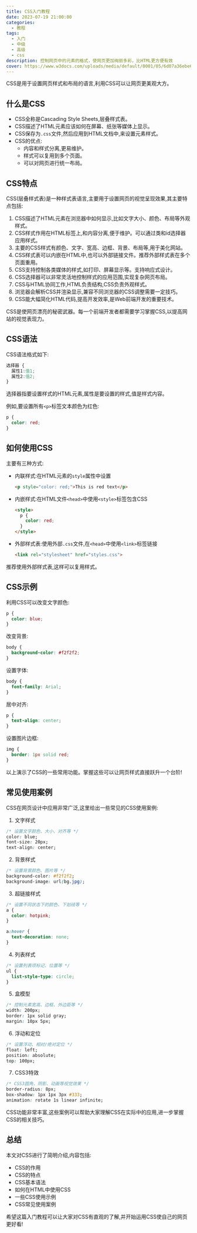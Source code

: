 ```yaml
---
title: CSS入门教程
date: 2023-07-19 21:00:00
categories:
  - 教程
tags:
  - 入门
  - 中级
  - 高级
  - css
description: 控制网页中的元素的格式，使网页更加绚丽多彩，比HTML更方便有效
cover: https://www.w3docs.com/uploads/media/default/0001/05/6d07a36ebe6d55273b39440f2391f1d7e6d4092a.png
---
```


CSS是用于设置网页样式和布局的语言,利用CSS可以让网页更美观大方。

## 什么是CSS

- CSS全称是Cascading Style Sheets,层叠样式表。
- CSS描述了HTML元素应该如何在屏幕、纸张等媒体上显示。
- CSS保存为`.css`文件,然后应用到HTML文档中,来设置元素样式。
- CSS的优点:
  - 内容和样式分离,更易维护。
  - 样式可以复用到多个页面。
  - 可以对网页进行统一布局。

## CSS特点

CSS(层叠样式表)是一种样式表语言,主要用于设置网页的视觉呈现效果,其主要特点包括:

1. CSS描述了HTML元素在浏览器中如何显示,比如文字大小、颜色、布局等外观样式。
2. CSS样式作用在HTML标签上,和内容分离,便于维护。可以通过类和id选择器应用样式。
3. 主要的CSS样式有颜色、文字、宽高、边框、背景、布局等,用于美化网站。
4. CSS样式表可以内嵌在HTML中,也可以外部链接文件。推荐外部样式表在多个页面重用。
5. CSS支持控制各类媒体的样式,如打印、屏幕显示等。支持响应式设计。
6. CSS选择器可以非常灵活地控制样式的应用范围,实现复杂网页布局。
7. CSS与HTML协同工作,HTML负责结构,CSS负责外观样式。
8. 浏览器会解析CSS并渲染显示,兼容不同浏览器的CSS调整需要一定技巧。
9. CSS能大幅简化HTML代码,提高开发效率,是Web前端开发的重要技术。

CSS是使网页漂亮的秘密武器。每一个前端开发者都需要学习掌握CSS,以提高网站的视觉表现力。

## CSS语法

CSS语法格式如下:

```css
选择器 {
  属性1:值1;
  属性2:值2;
}
```

选择器指要设置样式的HTML元素,属性是要设置的样式,值是样式内容。

例如,要设置所有`<p>`标签文本颜色为红色:

```css
p {
  color: red; 
}
```

## 如何使用CSS 

主要有三种方式:

- 内联样式:在HTML元素的`style`属性中设置
  ```html
  <p style="color: red;">This is red text</p>
  ```
- 内嵌样式:在HTML文件`<head>`中使用`<style>`标签包含CSS
  ```html
  <style>
    p {
      color: red;
    } 
  </style>
  ```
- 外部样式表:使用外部`.css`文件,在`<head>`中使用`<link>`标签链接
  ```html
  <link rel="stylesheet" href="styles.css">
  ```

推荐使用外部样式表,这样可以复用样式。

## CSS示例

利用CSS可以改变文字颜色:

```css
p {
  color: blue;
} 
```

改变背景:

```css
body {
  background-color: #f2f2f2;
}
```

设置字体:

```css
body {
  font-family: Arial;
}
```

居中对齐:

```css
p {
  text-align: center;  
}
```

设置图片边框:

```css
img {
  border: 1px solid red;
}
```

以上演示了CSS的一些常用功能。掌握这些可以让网页样式直接跃升一个台阶!

## 常见使用案例

CSS在网页设计中应用非常广泛,这里给出一些常见的CSS使用案例:

1. 文字样式

```css
/* 设置文字颜色、大小、对齐等 */
color: blue;
font-size: 20px;
text-align: center;
```

2. 背景样式

```css 
/* 设置背景颜色、图片等 */
background-color: #f2f2f2;
background-image: url(bg.jpg);
```

3. 超链接样式 

```css
/* 设置不同状态下的颜色、下划线等 */  
a {
  color: hotpink;
}

a:hover {
  text-decoration: none;
}
```

4. 列表样式

```css
/* 设置列表项标记、位置等 */
ul {
  list-style-type: circle;
}
``` 

5. 盒模型

```css
/* 控制元素宽高、边框、外边距等 */
width: 200px;
border: 1px solid gray;
margin: 10px 5px;
```

6. 浮动和定位

```css
/* 设置浮动、相对/绝对定位 */ 
float: left;
position: absolute;
top: 100px;
```

7. CSS3特效

```css
/* CSS3圆角、阴影、动画等视觉效果 */
border-radius: 8px;
box-shadow: 1px 1px 3px #333;
animation: rotate 1s linear infinite;
```

CSS功能非常丰富,这些案例可以帮助大家理解CSS在实际中的应用,进一步掌握CSS的相关技巧。

## 总结

本文对CSS进行了简明介绍,内容包括:

- CSS的作用
- CSS的特点
- CSS基本语法
- 如何在HTML中使用CSS
- 一些CSS使用示例
- CSS常见使用案例

希望这篇入门教程可以让大家对CSS有直观的了解,并开始运用CSS使自己的网页更好看!
